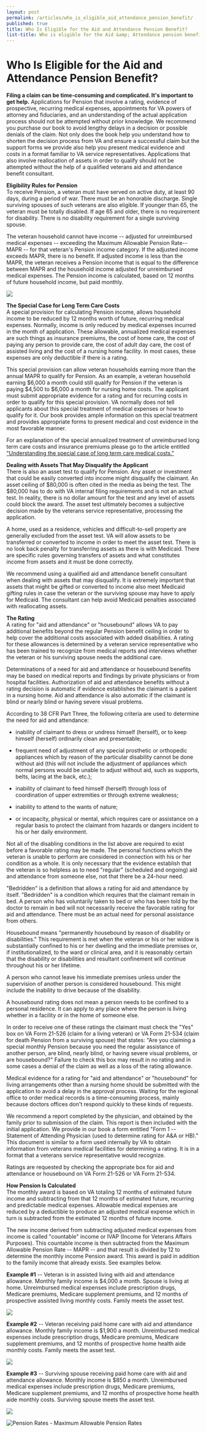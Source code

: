 ```yaml
---
layout: post
permalink: /articles/who_is_eligible_aid_attendance_pension_benefit/
published: true
title: Who Is Eligible for the Aid and Attendance Pension Benefit?
list-title: Who is eligible for the Aid &amp; Attendance pension benefit?
---
```


# Who Is Eligible for the Aid and Attendance Pension Benefit? #

**Filing a claim can be time-consuming and complicated. It's important to get help.**
Applications for Pension that involve a rating, evidence of prospective, recurring medical expenses, appointments for VA powers of attorney and fiduciaries, and an understanding of the actual application process should not be attempted without prior knowledge. We recommend you purchase our book to avoid lengthy delays in a decision or possible denials of the claim. Not only does the book help you understand how to shorten the decision process from VA and ensure a successful claim but the support forms we provide also help you present medical evidence and costs in a format familiar to VA service representatives. Applications that also involve reallocation of assets in order to qualify should not be attempted without the help of a qualified veterans aid and attendance benefit consultant.

**Eligibility Rules for Pension**  
To receive Pension, a veteran must have served on active duty, at least 90 days, during a period of war. There must be an honorable discharge. Single surviving spouses of such veterans are also eligible. If younger than 65, the veteran must be totally disabled. If age 65 and older, there is no requirement for disability. There is no disability requirement for a single surviving spouse.

The veteran household cannot have income -- adjusted for unreimbursed medical expenses -- exceeding the Maximum Allowable Pension Rate-- MAPR -- for that veteran's Pension income category. If the adjusted income exceeds MAPR, there is no benefit. If adjusted income is less than the MAPR, the veteran receives a Pension income that is equal to the difference between MAPR and the household income adjusted for unreimbursed medical expenses. The Pension income is calculated, based on 12 months of future household income, but paid monthly.

![](/assets/2013-11-02-Who-is-Eligible-Aid-and-Attendance-Pension-Benefit-image001.gif)

**The Special Case for Long Term Care Costs**  
A special provision for calculating Pension income, allows household income to be reduced by 12 months worth of future, recurring medical expenses. Normally, income is only reduced by medical expenses incurred in the month of application. These allowable, annualized medical expenses are such things as insurance premiums, the cost of home care, the cost of paying any person to provide care, the cost of adult day care, the cost of assisted living and the cost of a nursing home facility. In most cases, these expenses are only deductible if there is a rating.

This special provision can allow veteran households earning more than the annual MAPR to qualify for Pension. As an example, a veteran household earning $6,000 a month could still qualify for Pension if the veteran is paying $4,500 to $6,000 a month for nursing home costs. The applicant must submit appropriate evidence for a rating and for recurring costs in order to qualify for this special provision. VA normally does not tell applicants about this special treatment of medical expenses or how to qualify for it. Our book provides ample information on this special treatment and provides appropriate forms to present medical and cost evidence in the most favorable manner.

For an explanation of the special annualized treatment of unreimbursed long term care costs and insurance premiums please go to the article entitled ["Understanding the special case of long term care medical costs."](/articles/understanding_special_case_long_term_care.htm)

**Dealing with Assets That May Disqualify the Applicant**  
There is also an asset test to qualify for Pension. Any asset or investment that could be easily converted into income might disqualify the claimant. An asset ceiling of $80,000 is often cited in the media as being the test. The $80,000 has to do with VA internal filing requirements and is not an actual test. In reality, there is no dollar amount for the test and any level of assets could block the award. The asset test ultimately becomes a subjective decision made by the veterans service representative, processing the application.

A home, used as a residence, vehicles and difficult-to-sell property are generally excluded from the asset test. VA will allow assets to be transferred or converted to income in order to meet the asset test. There is no look back penalty for transferring assets as there is with Medicaid. There are specific rules governing transfers of assets and what constitutes income from assets and it must be done correctly.

We recommend using a qualified aid and attendance benefit consultant when dealing with assets that may disqualify. It is extremely important that assets that might be gifted or converted to income also meet Medicaid gifting rules in case the veteran or the surviving spouse may have to apply for Medicaid. The consultant can help avoid Medicaid penalties associated with reallocating assets.

**The Rating**  
A rating for "aid and attendance" or "housebound" allows VA to pay additional benefits beyond the regular Pension benefit ceiling in order to help cover the additional costs associated with added disabilities. A rating for these allowances is determined by a veteran service representative who has been trained to recognize from medical reports and interviews whether the veteran or his surviving spouse needs the additional care.

Determinations of a need for aid and attendance or housebound benefits may be based on medical reports and findings by private physicians or from hospital facilities. Authorization of aid and attendance benefits without a rating decision is automatic if evidence establishes the claimant is a patient in a nursing home. Aid and attendance is also automatic if the claimant is blind or nearly blind or having severe visual problems.

According to 38 CFR Part Three, the following criteria are used to determine the need for aid and attendance:

* inability of claimant to dress or undress himself (herself), or to keep himself (herself) ordinarily clean and presentable;

* frequent need of adjustment of any special prosthetic or orthopedic appliances which by reason of the particular disability cannot be done without aid (this will not include the adjustment of appliances which normal persons would be unable to adjust without aid, such as supports, belts, lacing at the back, etc.);

* inability of claimant to feed himself (herself) through loss of coordination of upper extremities or through extreme weakness;

* inability to attend to the wants of nature;

* or incapacity, physical or mental, which requires care or assistance on a regular basis to protect the claimant from hazards or dangers incident to his or her daily environment.

Not all of the disabling conditions in the list above are required to exist before a favorable rating may be made. The personal functions which the veteran is unable to perform are considered in connection with his or her condition as a whole. It is only necessary that the evidence establish that the veteran is so helpless as to need "regular" (scheduled and ongoing) aid and attendance from someone else, not that there be a 24-hour need.

"Bedridden" is a definition that allows a rating for aid and attendance by itself. "Bedridden" is a condition which requires that the claimant remain in bed. A person who has voluntarily taken to bed or who has been told by the doctor to remain in bed will not necessarily receive the favorable rating for aid and attendance. There must be an actual need for personal assistance from others.

Housebound means "permanently housebound by reason of disability or disabilities." This requirement is met when the veteran or his or her widow is substantially confined to his or her dwelling and the immediate premises or, if institutionalized, to the ward or clinical area, and it is reasonably certain that the disability or disabilities and resultant confinement will continue throughout his or her lifetime.

A person who cannot leave his immediate premises unless under the supervision of another person is considered housebound. This might include the inability to drive because of the disability.

A housebound rating does not mean a person needs to be confined to a personal residence. It can apply to any place where the person is living whether in a facility or in the home of someone else.

In order to receive one of these ratings the claimant must check the "Yes" box on VA Form 21-526 (claim for a living veteran) or VA Form 21-534 (claim for death Pension from a surviving spouse) that states: "Are you claiming a special monthly Pension because you need the regular assistance of another person, are blind, nearly blind, or having severe visual problems, or are housebound?" Failure to check this box may result in no rating and in some cases a denial of the claim as well as a loss of the rating allowance.

Medical evidence for a rating for "aid and attendance" or "housebound" for living arrangements other than a nursing home should be submitted with the application to avoid a delay in the approval process. Waiting for the regional office to order medical records is a time-consuming process, mainly because doctors offices don't respond quickly to these kinds of requests.

We recommend a report completed by the physician, and obtained by the family prior to submission of the claim. This report is then included with the initial application. We provide in our book a form entitled "Form 1 -- Statement of Attending Physician (used to determine rating for A&amp;A or HB)." This document is similar to a form used internally by VA to obtain information from veterans medical facilities for determining a rating. It is in a format that a veterans service representative would recognize.

Ratings are requested by checking the appropriate box for aid and attendance or housebound on VA Form 21-526 or VA Form 21-534.

**How Pension Is Calculated**  
The monthly award is based on VA totaling 12 months of estimated future income and subtracting from that 12 months of estimated future, recurring and predictable medical expenses. Allowable medical expenses are reduced by a deductible to produce an adjusted medical expense which in turn is subtracted from the estimated 12 months of future income.

The new income derived from subtracting adjusted medical expenses from income is called "countable" income or IVAP (Income for Veterans Affairs Purposes). This countable income is then subtracted from the Maximum Allowable Pension Rate -- MAPR -- and that result is divided by 12 to determine the monthly income Pension award. This award is paid in addition to the family income that already exists. See examples below.

**Example #1** -- Veteran is in assisted living with aid and attendance allowance. Monthly family income is $4,000 a month. Spouse is living at home. Unreimbursed medical expenses include prescription drugs, Medicare premiums, Medicare supplement premiums, and 12 months of prospective assisted living monthly costs. Family meets the asset test.

![](/assets/2013-11-02-Who-is-Eligible-Aid-and-Attendance-Pension-Benefit-image002.gif)

**Example #2** -- Veteran receiving paid home care with aid and attendance allowance. Monthly family income is $1,900 a month. Unreimbursed medical expenses include prescription drugs, Medicare premiums, Medicare supplement premiums, and 12 months of prospective home health aide monthly costs. Family meets the asset test.

![](/assets/2013-11-02-Who-is-Eligible-Aid-and-Attendance-Pension-Benefit-image003.gif)

**Example #3** -- Surviving spouse receiving paid home care with aid and attendance allowance. Monthly income is $850 a month. Unreimbursed medical expenses include prescription drugs, Medicare premiums, Medicare supplement premiums, and 12 months of prospective home health aide monthly costs. Surviving spouse meets the asset test.

![](/assets/2013-11-02-Who-is-Eligible-Aid-and-Attendance-Pension-Benefit-image003.gif)

![Pension Rates - Maximum Allowable Pension Rates](/assets/pension_mapr.gif)